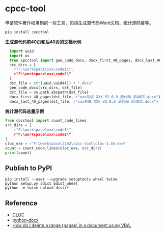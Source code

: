# cpcc-tool
申请软件著作权用到的一些工具，包括生成源代码Word文档，统计源码量等。

```
pip install cpcctool
```

**生成源代码前40页和后40页的文档示例**

```python
  import uuid
  import os
  from cpcctool import gen_code_docx, docx_first_40_pages, docx_last_40_pages
  src_dirs = [
    r"F:\workspace\xxx\code1\",
    r"F:\workspace\xxx\code2\"
  ]
  dst_file = str(uuid.uuid4()) + ".docx"
  gen_code_docx(src_dirs, dst_file)
  dst_file = os.path.abspath(dst_file)
  docx_first_40_pages(dst_file, r"xxx系统 XXX V2.0.0 源代码 前40页.docx")
  docx_last_40_pages(dst_file, r"xxx系统 XXX V2.0.0 源代码 后40页.docx")
```

**统计源代码总量示例**

```python
from cpcctool import count_code_lines
src_dirs = [
    r"F:\workspace\xxx\code1\",
    r"F:\workspace\xxx\code2\"
]
cloc_exe = r"F:\workspace\l2m2\cpcc-tool\cloc-1.84.exe"
count = count_code_lines(cloc_exe, src_dirs)
print(count)
```

## Publish to PyPI

```
pip install --user --upgrade setuptools wheel twine
python setup.py sdist bdist_wheel
python -m twine upload dist/*
```

## Reference

- [CLOC](https://github.com/AlDanial/cloc)
- [python-docx](https://python-docx.readthedocs.io/en/latest/)
- [How do I delete a range (pages) in a document using VBA.](https://social.msdn.microsoft.com/Forums/office/en-US/b5b34fd3-e36b-432c-94d2-9c687e273440/how-do-i-delete-a-range-pages-in-a-document-using-vba?forum=worddev)